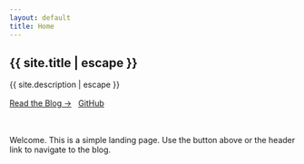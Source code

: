 ```yaml
---
layout: default
title: Home
---
```


<section class="hero">
  <div class="wrapper">
    <h1 class="hero__title">{{ site.title | escape }}</h1>
    <p class="hero__tagline">{{ site.description | escape }}</p>
    <p style="margin-top:1rem">
      <a class="btn btn--cta" href="{{ '/blog/' | relative_url }}">Read the Blog →</a>
      <a class="btn btn--secondary" style="margin-left:.5rem" href="https://github.com/cardspop">GitHub</a>
    </p>
  </div>
  
</section>

<div class="wrapper" style="padding:1.25rem 0">
  <p>Welcome. This is a simple landing page. Use the button above or the header link to navigate to the blog.</p>
  
</div>
